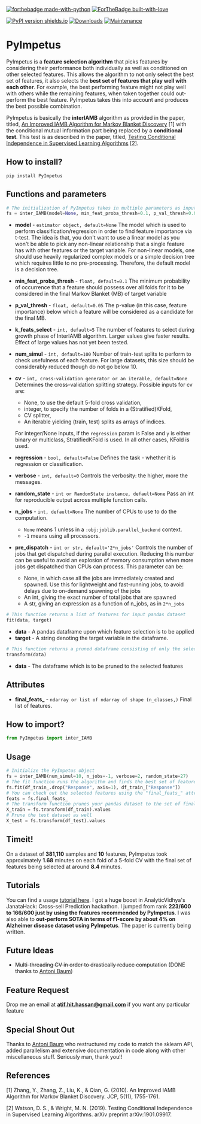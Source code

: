 [![forthebadge made-with-python](http://ForTheBadge.com/images/badges/made-with-python.svg)](https://www.python.org/)
[![ForTheBadge built-with-love](http://ForTheBadge.com/images/badges/built-with-love.svg)](https://github.com/atif-hassan/)

[![PyPI version shields.io](https://img.shields.io/pypi/v/PyImpetus.svg)](https://pypi.python.org/pypi/PyImpetus/)
[![Downloads](https://pepy.tech/badge/PyImpetus)](https://pepy.tech/project/PyImpetus)
[![Maintenance](https://img.shields.io/badge/Maintained%3F-yes-green.svg)](https://github.com/atif-hassan/PyImpetus/commits/master)
# PyImpetus
PyImpetus is a **feature selection algorithm** that picks features by considering their performance both individually as well as conditioned on other selected features. This allows the algorithm to not only select the best set of features, it also selects the **best set of features that play well with each other**. For example, the best performing feature might not play well with others while the remaining features, when taken together could out-perform the best feature. PyImpetus takes this into account and produces the best possible combination.

PyImpetus is basically the **interIAMB** algorithm as provided in the paper, titled, [An Improved IAMB Algorithm for Markov Blanket Discovery](http://citeseerx.ist.psu.edu/viewdoc/download?doi=10.1.1.348.4667&rep=rep1&type=pdf#page=137) [1] with the conditional mutual information part being replaced by a **conditional test**. This test is as described in the paper, titled, [Testing Conditional Independence in Supervised Learning Algorithms](https://arxiv.org/abs/1901.09917) [2].

## How to install?
```pip install PyImpetus```

## Functions and parameters
```python
# The initialization of PyImpetus takes in multiple parameters as input
fs = inter_IAMB(model=None, min_feat_proba_thresh=0.1, p_val_thresh=0.05, k_feats_select=5, num_simul=100, stratified=False, num_cv_splits=5, regression=False, verbose=1)
```
- **model** - `estimator object, default=None` The model which is used to perform classification/regression in order to find feature importance via t-test. The idea is that, you don't want to use a linear model as you won't be able to pick any non-linear relationship that a single feature has with other features or the target variable. For non-linear models, one should use heavily regularized complex models or a simple decision tree which requires little to no pre-processing. Therefore, the default model is a decision tree.
- **min_feat_proba_thresh** - `float, default=0.1` The minimum probability of occurrence that a feature should possess over all folds for it to be considered in the final Markov Blanket (MB) of target variable
- **p_val_thresh** - `float, default=0.05` The p-value (in this case, feature importance) below which a feature will be considered as a candidate for the final MB.
- **k_feats_select** - `int, default=5` The number of features to select during growth phase of InterIAMB algorithm. Larger values give faster results. Effect of large values has not yet been tested.
- **num_simul** - `int, default=100` Number of train-test splits to perform to check usefulness of each feature. For large datasets, this size should be considerably reduced though do not go below 10.
- **cv** - `int, cross-validation generator or an iterable, default=None` Determines the cross-validation splitting strategy.
	Possible inputs for cv are:

	- None, to use the default 5-fold cross validation,
	- integer, to specify the number of folds in a (Stratified)KFold,
	- CV splitter,
	- An iterable yielding (train, test) splits as arrays of indices.

	For integer/None inputs, if the `regression` param is False and `y` is either binary or multiclass, StratifiedKFold is used. In all other cases, KFold is used.
- **regression** - `bool, default=False` Defines the task - whether it is regression or classification.
- **verbose** - `int, default=0` Controls the verbosity: the higher, more the messages.
- **random_state** - `int or RandomState instance, default=None` Pass an int for reproducible output across multiple function calls.
- **n_jobs** - `int, default=None` The number of CPUs to use to do the computation.
	- `None` means 1 unless in a `:obj:joblib.parallel_backend` context.
	- `-1` means using all processors.
- **pre_dispatch** - `int or str, default='2*n_jobs'` Controls the number of jobs that get dispatched during parallel execution. Reducing this number can be useful to avoid an explosion of memory consumption when more jobs get dispatched than CPUs can process. This parameter can be:
	- None, in which case all the jobs are immediately created and spawned. Use this for lightweight and fast-running jobs, to avoid delays due to on-demand spawning of the jobs
	- An int, giving the exact number of total jobs that are spawned
	- A str, giving an expression as a function of n_jobs, as in `2*n_jobs`

```python
# This function returns a list of features for input pandas dataset
fit(data, target)
```
- **data** - A pandas dataframe upon which feature selection is to be applied
- **target** - A string denoting the target variable in the dataframe.

```python
# This function returns a pruned dataframe consisting of only the selected features
transform(data)
```
- **data** - The dataframe which is to be pruned to the selected features

## Attributes
- **final_feats_** - `ndarray or list of ndarray of shape (n_classes,)` Final list of features.

## How to import?
```python
from PyImpetus import inter_IAMB
```

## Usage
```python
# Initialize the PyImpetus object
fs = inter_IAMB(num_simul=10, n_jobs=-1, verbose=2, random_state=27)
# The fit function runs the algorithm and finds the best set of features
fs.fit(df_train_.drop("Response", axis=1), df_train_["Response"])
# You can check out the selected features using the "final_feats_" attribute
feats = fs.final_feats_
# The transform function prunes your pandas dataset to the set of final features
X_train = fs.transform(df_train).values
# Prune the test dataset as well
X_test = fs.transform(df_test).values
```

## Timeit!
On a dataset of **381,110** samples and **10** features, PyImpetus took approximately **1.68** minutes on each fold of a 5-fold CV with the final set of features being selected at around **8.4** minutes.

## Tutorials
You can find a usage [tutorial here](https://github.com/atif-hassan/PyImpetus/blob/master/tutorials/Tutorial.ipynb). I got a huge boost in AnalyticVidhya's JanataHack: Cross-sell Prediction hackathon. I jumped from rank **223/600 to 166/600 just by using the features recommended by PyImpetus**. I was also able to **out-perform SOTA in terms of f1-score by about 4% on Alzheimer disease dataset using PyImpetus**. The paper is currently being written.

## Future Ideas
- ~~Multi-threading CV in order to drastically reduce computation~~ (DONE thanks to [Antoni Baum](https://github.com/Yard1))

## Feature Request
Drop me an email at **atif.hit.hassan@gmail.com** if you want any particular feature

## Special Shout Out
Thanks to [Antoni Baum](https://github.com/Yard1) who restructured my code to match the sklearn API, added parallelism and extensive documentation in code along with other miscellaneous stuff. Seriously man, thank you!!

## References
<a id="1">[1]</a> 
Zhang, Y., Zhang, Z., Liu, K., & Qian, G. (2010).
An Improved IAMB Algorithm for Markov Blanket Discovery.
JCP, 5(11), 1755-1761.

<a id="2">[2]</a>
Watson, D. S., & Wright, M. N. (2019).
Testing Conditional Independence in Supervised Learning Algorithms.
arXiv preprint arXiv:1901.09917.
